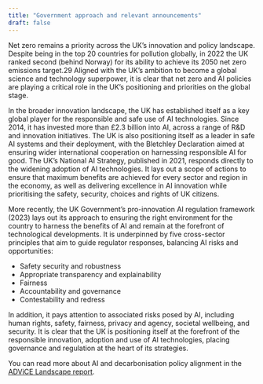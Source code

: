 ```yaml
---
title: "Government approach and relevant announcements"
draft: false
---
```


Net zero remains a priority across the UK’s innovation and policy landscape. Despite being in the top 20 countries for pollution globally, in 2022 the UK ranked second (behind Norway) for its ability to achieve its 2050 net zero emissions target.29 Aligned with the UK’s ambition to become a global science and technology superpower, it is clear that net zero and AI policies are playing a critical role in the UK’s positioning and priorities on the global stage. 

In the broader innovation landscape, the UK has established itself as a key global player for the responsible and safe use of AI technologies. Since 2014, it has invested more than £2.3 billion into AI, across a range of R&D and innovation initiatives. The UK is also positioning itself as a leader in safe AI systems and their deployment, with the Bletchley Declaration aimed at ensuring wider international cooperation on harnessing responsible AI for good. The UK’s National AI Strategy, published in 2021, responds directly to the widening adoption of AI technologies. It lays out a scope of actions to ensure that maximum benefits are achieved for every sector and region in the economy, as well as delivering excellence in AI innovation while prioritising the safety, security, choices and rights of UK citizens.

More recently, the UK Government’s pro-innovation AI regulation framework (2023) lays out its approach to ensuring the right environment for the country to harness the benefits of AI and remain at the forefront of technological developments. It is underpinned by five cross-sector principles that aim to guide regulator responses, balancing AI risks and opportunities: 
- Safety security and robustness
- Appropriate transparency and explainability
- Fairness
- Accountability and governance
- Contestability and redress 

In addition, it pays attention to associated risks posed by AI, including human rights, safety, fairness, privacy and agency, societal wellbeing, and security. It is clear that the UK is positioning itself at the forefront of the responsible innovation, adoption and use of AI technologies, placing governance and regulation at the heart of its strategies. 

You can read more about AI and decarbonisation policy alignment in the [ADViCE Landscape report](https://www.turing.ac.uk/sites/default/files/2023-12/advice_-_ai_for_decarbonisation_ecosystem.pdf).
